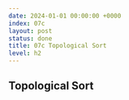 ```yaml
---
date: 2024-01-01 00:00:00 +0000
index: 07c
layout: post
status: done
title: 07c Topological Sort
level: h2
---
```


## Topological Sort